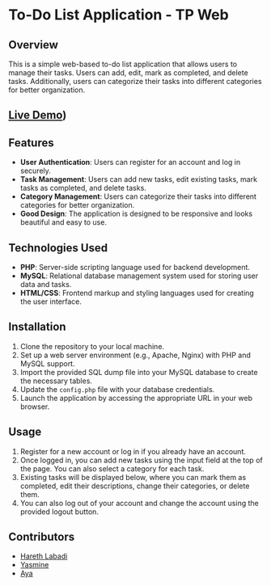 # To-Do List Application - TP Web

## Overview

This is a simple web-based to-do list application that allows users to manage their tasks. Users can add, edit, mark as completed, and delete tasks. Additionally, users can categorize their tasks into different categories for better organization.

## [Live Demo](https://youtu.be/kp0mA4Q2oU8))


## Features

- **User Authentication**: Users can register for an account and log in securely.
- **Task Management**: Users can add new tasks, edit existing tasks, mark tasks as completed, and delete tasks.
- **Category Management**: Users can categorize their tasks into different categories for better organization.
- **Good Design**: The application is designed to be responsive and looks beautiful and easy to use.

## Technologies Used

- **PHP**: Server-side scripting language used for backend development.
- **MySQL**: Relational database management system used for storing user data and tasks.
- **HTML/CSS**: Frontend markup and styling languages used for creating the user interface.

## Installation

1. Clone the repository to your local machine.
2. Set up a web server environment (e.g., Apache, Nginx) with PHP and MySQL support.
3. Import the provided SQL dump file into your MySQL database to create the necessary tables.
4. Update the `config.php` file with your database credentials.
5. Launch the application by accessing the appropriate URL in your web browser.

## Usage

1. Register for a new account or log in if you already have an account.
2. Once logged in, you can add new tasks using the input field at the top of the page. You can also select a category for each task.
3. Existing tasks will be displayed below, where you can mark them as completed, edit their descriptions, change their categories, or delete them.
4. You can also log out of your account and change the account using the provided logout button.


## Contributors

- [Hareth Labadi](https://github.com/hareth-labadi)
- [Yasmine](https://github.com/YasmineCupcake)
- [Aya](https://github.com/Ayaboutke)
